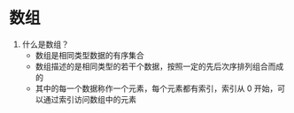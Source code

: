 # 数组

1. 什么是数组？
   - 数组是相同类型数据的有序集合
   - 数组描述的是相同类型的若干个数据，按照一定的先后次序排列组合而成的
   - 其中的每一个数据称作一个元素，每个元素都有索引，索引从 0 开始，可以通过索引访问数组中的元素
